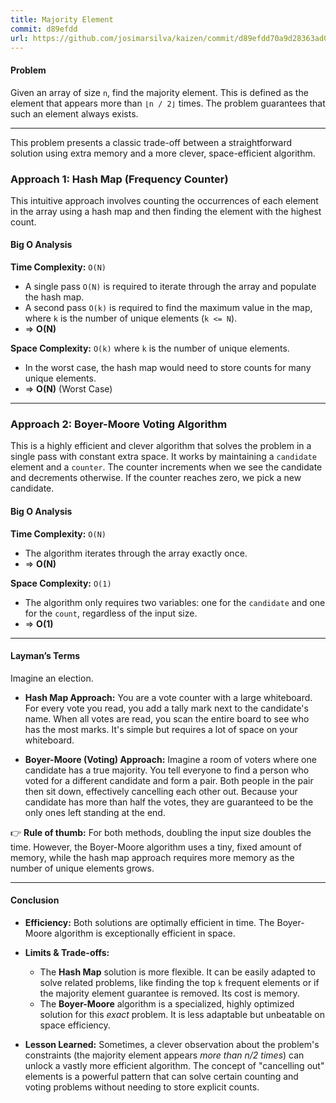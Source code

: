 ```yaml
---
title: Majority Element
commit: d89efdd
url: https://github.com/josimarsilva/kaizen/commit/d89efdd70a9d28363ad0b7a7bf08ec5b07df9270
---
```


#### Problem
Given an array of size `n`, find the majority element. This is defined as the element that appears more than `⌊n / 2⌋` times. The problem guarantees that such an element always exists.

---

This problem presents a classic trade-off between a straightforward solution using extra memory and a more clever, space-efficient algorithm.

### Approach 1: Hash Map (Frequency Counter)

This intuitive approach involves counting the occurrences of each element in the array using a hash map and then finding the element with the highest count.

#### Big O Analysis

**Time Complexity:** `O(N)`
- A single pass `O(N)` is required to iterate through the array and populate the hash map.
- A second pass `O(k)` is required to find the maximum value in the map, where `k` is the number of unique elements (`k <= N`).
- ⇒ **O(N)**

**Space Complexity:** `O(k)` where `k` is the number of unique elements.
- In the worst case, the hash map would need to store counts for many unique elements.
- ⇒ **O(N)** (Worst Case)

---

### Approach 2: Boyer-Moore Voting Algorithm

This is a highly efficient and clever algorithm that solves the problem in a single pass with constant extra space. It works by maintaining a `candidate` element and a `counter`. The counter increments when we see the candidate and decrements otherwise. If the counter reaches zero, we pick a new candidate.

#### Big O Analysis

**Time Complexity:** `O(N)`
- The algorithm iterates through the array exactly once.
- ⇒ **O(N)**

**Space Complexity:** `O(1)`
- The algorithm only requires two variables: one for the `candidate` and one for the `count`, regardless of the input size.
- ⇒ **O(1)**

---

#### Layman’s Terms

Imagine an election.

- **Hash Map Approach:** You are a vote counter with a large whiteboard. For every vote you read, you add a tally mark next to the candidate's name. When all votes are read, you scan the entire board to see who has the most marks. It's simple but requires a lot of space on your whiteboard.

- **Boyer-Moore (Voting) Approach:** Imagine a room of voters where one candidate has a true majority. You tell everyone to find a person who voted for a different candidate and form a pair. Both people in the pair then sit down, effectively cancelling each other out. Because your candidate has more than half the votes, they are guaranteed to be the only ones left standing at the end.

👉 **Rule of thumb:** For both methods, doubling the input size doubles the time. However, the Boyer-Moore algorithm uses a tiny, fixed amount of memory, while the hash map approach requires more memory as the number of unique elements grows.

---

#### Conclusion

- **Efficiency:** Both solutions are optimally efficient in time. The Boyer-Moore algorithm is exceptionally efficient in space.

- **Limits & Trade-offs:** 
    - The **Hash Map** solution is more flexible. It can be easily adapted to solve related problems, like finding the top `k` frequent elements or if the majority element guarantee is removed. Its cost is memory.
    - The **Boyer-Moore** algorithm is a specialized, highly optimized solution for this *exact* problem. It is less adaptable but unbeatable on space efficiency.

- **Lesson Learned:** Sometimes, a clever observation about the problem's constraints (the majority element appears *more than n/2 times*) can unlock a vastly more efficient algorithm. The concept of "cancelling out" elements is a powerful pattern that can solve certain counting and voting problems without needing to store explicit counts.
